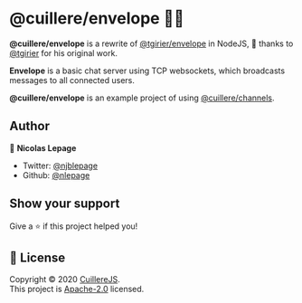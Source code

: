 # @cuillere/envelope 🥄📨

**@cuillere/envelope** is a rewrite of [@tgirier/envelope](https://github.com/tgirier/envelope) in NodeJS, 🙏 thanks to [@tgirier](https://github.com/tgirier) for his original work.

**Envelope** is a basic chat server using TCP websockets, which broadcasts messages to all connected users.

**@cuillere/envelope** is an example project of using [@cuillere/channels](https://github.com/cuillerejs/cuillere/tree/master/channels).

## Author

👤 **Nicolas Lepage**

* Twitter: [@njblepage](https://twitter.com/njblepage)
* Github: [@nlepage](https://github.com/nlepage)

## Show your support

Give a ⭐️ if this project helped you!

## 📝 License

Copyright © 2020 [CuillereJS](https://github.com/cuillerejs).<br />
This project is [Apache-2.0](https://spdx.org/licenses/Apache-2.0.html) licensed.
